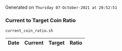 Generated on `Thursday 07-October-2021 at 20:52:51`

### Current to Target Coin Ratio
`current_coin_ratio.sh`

Date|Current|Target|Ratio
---|---|---|---
